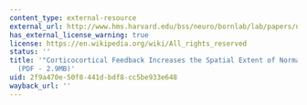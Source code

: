 ```yaml
---
content_type: external-resource
external_url: http://www.hms.harvard.edu/bss/neuro/bornlab/lab/papers/nassi-gomez-kreiman-born-feedback_normalization-frontsystneurosci2014.pdf
has_external_license_warning: true
license: https://en.wikipedia.org/wiki/All_rights_reserved
status: ''
title: '"Corticocortical Feedback Increases the Spatial Extent of Normalization."
  (PDF - 2.9MB)'
uid: 2f9a470e-50f8-441d-bdf8-cc5be933e648
wayback_url: ''
---
```

